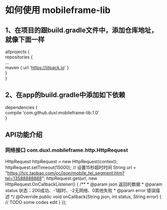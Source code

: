 # 如何使用 mobileframe-lib
1、在项目的跟build.gradle文件中，添加仓库地址，就像下面一样  
--
allprojects {  
	repositories {  
		...  
		maven { url 'https://jitpack.io' }  
	}  
}

2、在app的build.gradle中添加如下依赖
--
dependencies {  
	compile 'com.github.duxl:mobileframe-lib:1.0'  
}  

## API功能介绍
### 网络接口 com.duxl.mobileframe.http.HttpRequest
HttpRequest httpRequest = new HttpRequest(context);
        httpRequest.setTimeout(15000); // 设置15秒超时时间
        String url = "https://tcc.taobao.com/cc/json/mobile_tel_segment.htm?tel=13588888888";
        httpRequest.get(url, new HttpRequest.OnCallbackListener() {
            /**
             * @param json 返回的数据
             * @param status 状态：200成功、-1超时、-2无网络、0其他失败
             * @param error 错误描述
             */
            @Override
            public void onCallback(String json, int status, String error) {
                // TODO some codes edit
            }
        });
